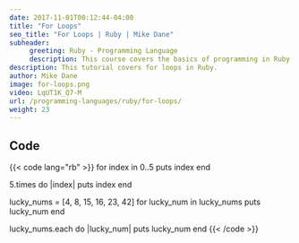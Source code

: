 ```yaml
---
date: 2017-11-01T00:12:44-04:00
title: "For Loops"
seo_title: "For Loops | Ruby | Mike Dane"
subheader:
     greeting: Ruby - Programming Language
     description: This course covers the basics of programming in Ruby. Work your way through the videos and we'll teach you everything you need to know to start your programming journey!
description: This tutorial covers for loops in Ruby.
author: Mike Dane
image: for-loops.png
video: LqUT1K_Q7-M
url: /programming-languages/ruby/for-loops/
weight: 23
---
```


## Code

{{< code lang="rb" >}}
for index in 0..5
    puts index
end

5.times do |index|
    puts index
end

lucky_nums = [4, 8, 15, 16, 23, 42]
for lucky_num in lucky_nums
    puts lucky_num
end

lucky_nums.each do |lucky_num|
     puts lucky_num
end
{{< /code >}}